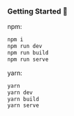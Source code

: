 ### Getting Started 🚀

npm:
```sh
npm i
npm run dev
npm run build
npm run serve
```

yarn:
```sh
yarn
yarn dev
yarn build
yarn serve
```